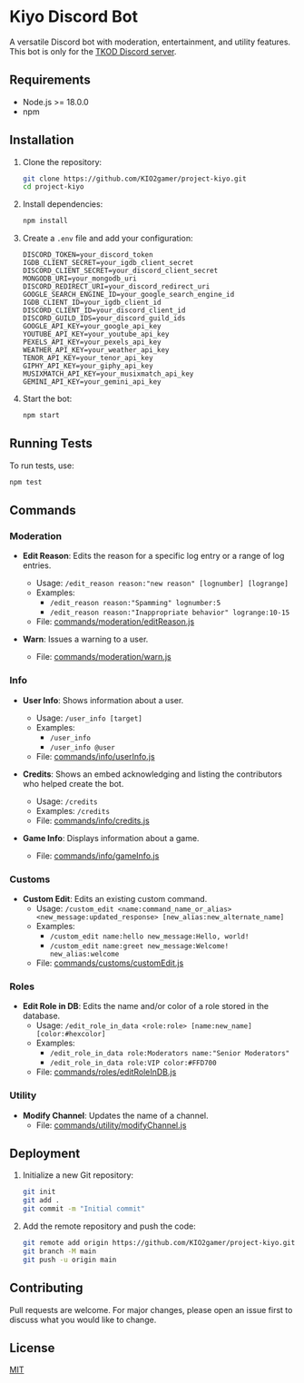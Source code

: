 # Kiyo Discord Bot

A versatile Discord bot with moderation, entertainment, and utility features.
This bot is only for the [TKOD Discord server](https://discord.gg/y3GvzeZVJ3).

## Requirements

- Node.js >= 18.0.0
- npm

## Installation

1. Clone the repository:

   ```sh
   git clone https://github.com/KIO2gamer/project-kiyo.git
   cd project-kiyo
   ```

2. Install dependencies:

   ```sh
   npm install
   ```

3. Create a `.env` file and add your configuration:

   ```plaintext
   DISCORD_TOKEN=your_discord_token
   IGDB_CLIENT_SECRET=your_igdb_client_secret
   DISCORD_CLIENT_SECRET=your_discord_client_secret
   MONGODB_URI=your_mongodb_uri
   DISCORD_REDIRECT_URI=your_discord_redirect_uri
   GOOGLE_SEARCH_ENGINE_ID=your_google_search_engine_id
   IGDB_CLIENT_ID=your_igdb_client_id
   DISCORD_CLIENT_ID=your_discord_client_id
   DISCORD_GUILD_IDS=your_discord_guild_ids
   GOOGLE_API_KEY=your_google_api_key
   YOUTUBE_API_KEY=your_youtube_api_key
   PEXELS_API_KEY=your_pexels_api_key
   WEATHER_API_KEY=your_weather_api_key
   TENOR_API_KEY=your_tenor_api_key
   GIPHY_API_KEY=your_giphy_api_key
   MUSIXMATCH_API_KEY=your_musixmatch_api_key
   GEMINI_API_KEY=your_gemini_api_key
   ```

4. Start the bot:

   ```sh
   npm start
   ```

## Running Tests

To run tests, use:

```sh
npm test
```

## Commands

### Moderation

- **Edit Reason**: Edits the reason for a specific log entry or a range of log
  entries.

  - Usage: `/edit_reason reason:"new reason" [lognumber] [logrange]`
  - Examples:
    - `/edit_reason reason:"Spamming" lognumber:5`
    - `/edit_reason reason:"Inappropriate behavior" logrange:10-15`
  - File:
    [commands/moderation/editReason.js](commands/moderation/editReason.js)

- **Warn**: Issues a warning to a user.
  - File: [commands/moderation/warn.js](commands/moderation/warn.js)

### Info

- **User Info**: Shows information about a user.

  - Usage: `/user_info [target]`
  - Examples:
    - `/user_info`
    - `/user_info @user`
  - File: [commands/info/userInfo.js](commands/info/userInfo.js)

- **Credits**: Shows an embed acknowledging and listing the contributors who
  helped create the bot.

  - Usage: `/credits`
  - Examples: `/credits`
  - File: [commands/info/credits.js](commands/info/credits.js)

- **Game Info**: Displays information about a game.
  - File: [commands/info/gameInfo.js](commands/info/gameInfo.js)

### Customs

- **Custom Edit**: Edits an existing custom command.
  - Usage:
    `/custom_edit <name:command_name_or_alias> <new_message:updated_response> [new_alias:new_alternate_name]`
  - Examples:
    - `/custom_edit name:hello new_message:Hello, world!`
    - `/custom_edit name:greet new_message:Welcome! new_alias:welcome`
  - File: [commands/customs/customEdit.js](commands/customs/customEdit.js)

### Roles

- **Edit Role in DB**: Edits the name and/or color of a role stored in the
  database.
  - Usage:
    `/edit_role_in_data <role:role> [name:new_name] [color:#hexcolor]`
  - Examples:
    - `/edit_role_in_data role:Moderators name:"Senior Moderators"`
    - `/edit_role_in_data role:VIP color:#FFD700`
  - File: [commands/roles/editRoleInDB.js](commands/roles/editRoleInDB.js)

### Utility

- **Modify Channel**: Updates the name of a channel.
  - File:
    [commands/utility/modifyChannel.js](commands/utility/modifyChannel.js)

## Deployment

1. Initialize a new Git repository:

   ```sh
   git init
   git add .
   git commit -m "Initial commit"
   ```

2. Add the remote repository and push the code:

   ```sh
   git remote add origin https://github.com/KIO2gamer/project-kiyo.git
   git branch -M main
   git push -u origin main
   ```

## Contributing

Pull requests are welcome. For major changes, please open an issue first to
discuss what you would like to change.

## License

[MIT](https://github.com/KIO2gamer/project-kiyo/blob/main/LICENSE.md)
